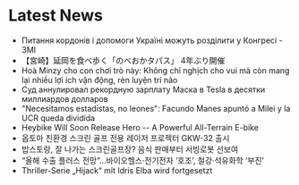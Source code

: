 # Latest News
-  Питання кордонів і допомоги Україні можуть розділити у Конгресі - ЗМІ
-  【宮崎】延岡を食べ歩く「のべおかタパス」 4年ぶり開催
-  Hoà Minzy cho con chơi trò này: Không chỉ nghịch cho vui mà còn mang lại nhiều lợi ích vận động, rèn luyện trí não
-  Суд аннулировал рекордную зарплату Маска в Tesla в десятки миллиардов долларов
-  "Necesitamos estadistas, no leones": Facundo Manes apuntó a Milei y la UCR queda dividida
-  Heybike Will Soon Release Hero -- A Powerful All-Terrain E-bike
-  옵토마 친환경 스크린 골프 전용 레이저 프로젝터 GKW-32 출시
-  밥스토랑, 잘 나가는 스크린골프장? 음식 판매부터 서빙로봇 선보여
-  “올해 수출 플러스 전망”…바이오헬스·전기전자 ‘호조’, 철강·석유화학 ‘부진’
-  Thriller-Serie „Hijack“ mit Idris Elba wird fortgesetzt
